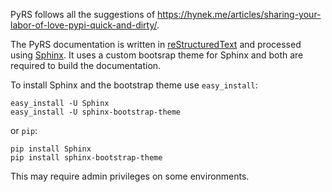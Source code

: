 PyRS follows all the suggestions of https://hynek.me/articles/sharing-your-labor-of-love-pypi-quick-and-dirty/.


The PyRS documentation is written in [reStructuredText](http://docutils.sourceforge.net/rst.html)
and processed using [Sphinx](http://sphinx.pocoo.org/). It uses a custom
bootsrap theme for Sphinx and both are required to build the documentation.

To install Sphinx and the bootstrap theme use `easy_install`:

    easy_install -U Sphinx
    easy_install -U sphinx-bootstrap-theme

or `pip`:

    pip install Sphinx
    pip install sphinx-bootstrap-theme

This may require admin privileges on some environments.
